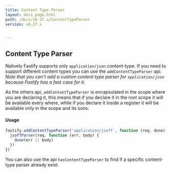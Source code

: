 ```yaml
---
title: Content Type Parser
layout: docs_page.html
path: /docs/v0.27.x/ContentTypeParser
version: v0.27.x


---
```


## Content Type Parser
Natively Fastify supports only `application/json` content-type. If you need to support different content types you can use the `addContentTypeParser` api.  
*Note that you can't add a custom content type parser for `application/json` because Fastify has a fast case for it.*

As the others api, `addContentTypeParser` is encapsulated in the scope where you are declaring it, this means that if you declare it in the root scope it will be available every where, while if you declare it inside a register it will be available only in the scope and its sons.

#### Usage
```js
fastify.addContentTypeParser('application/jsoff', function (req, done) {
  jsoffParser(req, function (err, body) {
    done(err || body)
  })
})
```

You can also use the api `hasContentTypeParser` to find if a specific content-type parser already exist.

